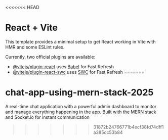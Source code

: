 <<<<<<< HEAD
# React + Vite

This template provides a minimal setup to get React working in Vite with HMR and some ESLint rules.

Currently, two official plugins are available:

- [@vitejs/plugin-react](https://github.com/vitejs/vite-plugin-react/blob/main/packages/plugin-react/README.md) uses [Babel](https://babeljs.io/) for Fast Refresh
- [@vitejs/plugin-react-swc](https://github.com/vitejs/vite-plugin-react-swc) uses [SWC](https://swc.rs/) for Fast Refresh
=======
# chat-app-using-mern-stack-2025
A real-time chat application with a powerful admin dashboard to monitor and manage everything happening in the app. Built with the MERN stack and Socket.io for instant communication
>>>>>>> 31872b24766771b4ecf38fd74dff1a385cc53b84
